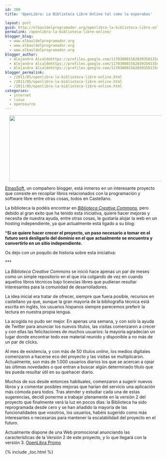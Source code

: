 ```yaml
---
id: 200
title: 'OpenLibra: La Biblioteca Libre Online tal como la esperabas'

layout: post
guid: http://elbauldelprogramador.org/openlibra-la-biblioteca-libre-online-tal-como-la-esperabas/
permalink: /openlibra-la-biblioteca-libre-online/
blogger_blog:
  - www.elbauldelprogramador.org
  - www.elbauldelprogramador.org
  - www.elbauldelprogramador.org
blogger_author:
  - Alejandro Alcaldehttps://profiles.google.com/117030001562039350135noreply@blogger.com
  - Alejandro Alcaldehttps://profiles.google.com/117030001562039350135noreply@blogger.com
  - Alejandro Alcaldehttps://profiles.google.com/117030001562039350135noreply@blogger.com
blogger_permalink:
  - /2011/05/openlibra-la-biblioteca-libre-online.html
  - /2011/05/openlibra-la-biblioteca-libre-online.html
  - /2011/05/openlibra-la-biblioteca-libre-online.html
categories:
  - internet
  - linux
  - opensource
---
```

<div class="separator" style="clear: both; text-align: center;">
  <a href="http://3.bp.blogspot.com/-uqafMWqPUPw/TedAknb7jBI/AAAAAAAAAjM/ej6mgwZbUJM/s1600/openlibra.jpg" imageanchor="1" style="margin-left:1em; margin-right:1em"><img border="0" height="217" width="640" src="http://3.bp.blogspot.com/-uqafMWqPUPw/TedAknb7jBI/AAAAAAAAAjM/ej6mgwZbUJM/s1600/openlibra.jpg" /></a>
</div>

[EtnasSoft][1], un compañero blogger, está inmerso en un interesante proyecto que consiste en recopilar libros relacionados con la programación y software libre entre otras cosas, todos en Castellano.

La biblioteca la podéis encontrar en *[Biblioteca Creative Commons][2]*, pero debido al gran exito que ha tenido esta iniciativa, quiere hacer mejoras y necesita de nuestra ayuda, entre otras cosas, le gustaría alojar la web en un hosting independiente, ya que actualmente está ligado a su blog:

***Si se quiere hacer crecer el proyecto, un paso necesario a tomar en el futuro será desligarlo del dominio en el que actualmente se encuentra y convertirlo en un sitio independiente. </em>**</p> 

Os dejo con un poquito de historia sobre esta iniciativa:

  
<!--more-->

  
***</p> 

La *Biblioteca Creative Commons* se inici&oacute; hace apenas un par de meses como un simple repositorio en el que ir&iacute;a colgando de vez en cuando aquellos libros t&eacute;cnicos bajo licencias libres que pudieran resultar interesantes para la comunidad de desarrolladores.

La idea inicial era tratar de ofrecer, siempre que fuera posible, recursos en castellano ya que, aunque la gran mayor&iacute;a de la bibliograf&iacute;a t&eacute;cnica est&aacute; escrita en ingl&eacute;s, los usuarios hispanos siempre parecemos preferir la lectura en nuestra propia lengua.

La acogida no pudo ser mejor. En apenas una semana, y con solo la ayuda de Twitter para anunciar los nuevos t&iacute;tulos, las visitas comenzaron a crecer y con ellas las felicitaciones de muchos usuarios: la mayor&iacute;a agradec&iacute;an un lugar donde encontrar todo ese material reunido y disponible a no m&aacute;s de un par de clicks.

Al mes de existencia, y con m&aacute;s de 50 t&iacute;tulos *online*, los medios digitales comenzaron a hacerse eco del proyecto y las visitas se multiplicaron. Actualmente, son m&aacute;s de 1.000 usuarios diarios los que se acercan a ojear las &uacute;ltimas novedades o que entran a buscar alg&uacute;n determinado t&iacute;tulo que les pueda resultar &uacute;til en su quehacer diario.

Muchos de sus desde entonces habituales, comenzaron a sugerir nuevos libros y a comentar posibles mejoras que har&iacute;an del servicio una aplicaci&oacute;n m&aacute;s c&oacute;moda para todos. Tras atender y estudiar cada una de estas sugerencias, decid&iacute; ponerme a trabajar plenamente en la versi&oacute;n 2 del proyecto que finalmente ver&aacute; la luz en pocos d&iacute;as: la Biblioteca ha sido reprogramada desde cero y se han a&ntilde;adido la mayor&iacute;a de las funcionalidades que vosotros, los usuarios, hab&eacute;is sugerido como m&aacute;s interesantes o necesarias para mantener la escalabilidad del proyecto en el futuro.

</em></b>

Actualmente dispone de una Web promocional anunciando las características de la Versión 2 de este proyecto, y lo que llegará con la versión 3. [OpenLibra Promo][3]



 [1]: http://www.etnassoft.com/
 [2]: http://www.etnassoft.com/biblioteca/
 [3]: http://www.etnassoft.com/openlibra-promo/

{% include _toc.html %}
